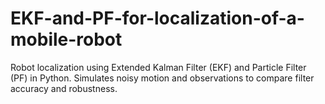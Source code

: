 # EKF-and-PF-for-localization-of-a-mobile-robot
Robot localization using Extended Kalman Filter (EKF) and Particle Filter (PF) in Python. Simulates noisy motion and observations to compare filter accuracy and robustness.

